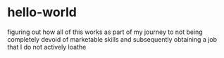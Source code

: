 # hello-world
figuring out how all of this works as part of my journey to not being completely devoid of marketable skills and subsequently obtaining a job that I do not actively loathe
